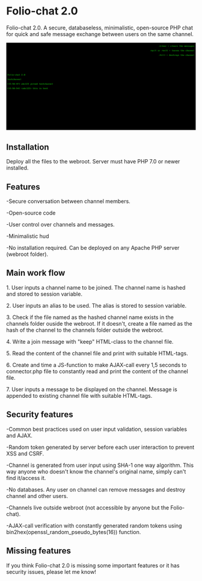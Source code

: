 <h1>Folio-chat 2.0</h1><p>

<p>Folio-chat 2.0. A secure, databaseless, minimalistic, open-source PHP chat for quick and safe message exchange between users on the same channel.</p>
<img src="https://raw.githubusercontent.com/kekenin/Folio-chat/master/folioChat.png">



</p><h2>Installation</h2><p>Deploy all the files to the webroot. Server must have PHP 7.0 or newer installed.</p>



<h2>Features</h2>

<p>-Secure conversation between channel members.</p>
<p>-Open-source code</p>
<p>-User control over channels and messages.</p>
<p>-Minimalistic hud</p>
<p>-No installation required. Can be deployed on any Apache PHP server (webroot folder).</p>


<h2>Main work flow</h2>
<p>1. User inputs a channel name to be joined. The channel name is hashed and stored to session variable.</p>
<p>2. User inputs an alias to be used. The alias is stored to session variable.</p>
<p>3. Check if the file named as the hashed channel name exists in the channels folder ouside the webroot. If it doesn't, create a file named as the hash of the channel to the channels folder outside the webroot.
<p>4. Write a join message with "keep" HTML-class to the channel file.</p>
<p>5. Read the content of the channel file and print with suitable HTML-tags.</p>
<p>6. Create and time a JS-function to make AJAX-call every 1,5 seconds to connector.php file to constantly read and print the content of the channel file.</p>
<p>7. User inputs a message to be displayed on the channel. Message is appended to existing channel file with suitable HTML-tags.</p>
  
<h2>Security features</h2>

<p>-Common best practices used on user input validation, session variables and AJAX.</p>
<p>-Random token generated by server before each user interaction to prevent XSS and CSRF.</p>
<p>-Channel is generated from user input using SHA-1 one way algorithm. This way anyone who doesn't know the channel's original name, simply can't find it/access it.</p>
<p>-No databases. Any user on channel can remove messages and destroy channel and other users.</p>
<p>-Channels live outside webroot (not accessible by anyone but the Folio-chat).</p>
<p>-AJAX-call verification with constantly generated random tokens using bin2hex(openssl_random_pseudo_bytes(16)) function.</p>

<h2>Missing features</h2>
<p>If you think Folio-chat 2.0 is missing some important features or it has security issues, please let me know!</p>
